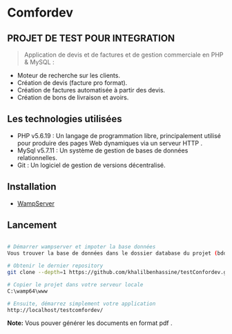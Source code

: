 # Comfordev

## PROJET DE TEST POUR INTEGRATION ##


> Application de devis et de factures et de gestion commerciale en PHP & MySQL :
- Moteur de recherche sur les clients.
- Création de devis (facture pro format).
- Création de factures automatisée à partir des devis.
- Création de bons de livraison et avoirs.

## Les technologies utilisées  ##


- PHP v5.6.19 : Un langage de programmation libre, principalement utilisé pour produire des pages Web dynamiques via un serveur HTTP .
- MySql v5.7.11 : Un système de gestion de bases de données relationnelles.
- Git : Un logiciel de gestion de versions décentralisé.

## Installation  ##


- [WampServer](http://www.wampserver.com/)


## Lancement ##


```bash

# Démarrer wampserver et impoter la base données      
Vous trouver la base de données dans le dossier database du projet (bdd_fact2pdf.sql)

# Obtenir le dernier repository
git clone --depth=1 https://github.com/khalilbenhassine/testConfordev.git

# Copier le projet dans votre serveur locale 
C:\wamp64\www

# Ensuite, démarrez simplement votre application
http://localhost/testcomfordev/
```

**Note:** Vous pouver générer les documents en format pdf . 




